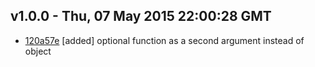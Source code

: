 v1.0.0 - Thu, 07 May 2015 22:00:28 GMT
--------------------------------------

- [120a57e](../../commit/120a57e) [added] optional function as a second argument instead of object


